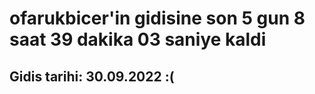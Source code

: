 # ofarukbicer'in gidisine son 5 gun 8 saat 39 dakika 03 saniye kaldi

## Gidis tarihi: 30.09.2022 :(